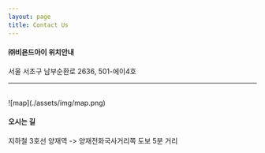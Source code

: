```yaml
---
layout: page
title: Contact Us
---
```


#### ㈜비욘드아이 위치안내

서울 서초구 남부순환로 2636, 501-에이4호 

---
<br>
![map](./assets/img/map.png)
<br>

#### 오시는 길

지하철 3호선 양재역 -> 양재전화국사거리쪽 도보 5분 거리
